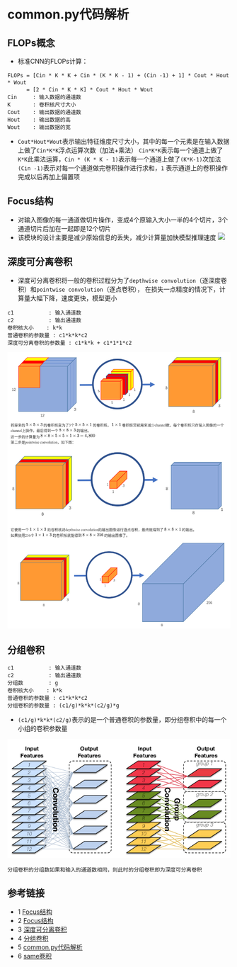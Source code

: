 # common.py代码解析
## FLOPs概念
* 标准CNN的FLOPs计算：
```text
FLOPs = [Cin * K * K + Cin * (K * K - 1) + (Cin -1) + 1] * Cout * Hout * Wout
      = [2 * Cin * K * K] * Cout * Hout * Wout
Cin     : 输入数据的通道数
K       : 卷积核尺寸大小
Cout    : 输出数据的通道数
Hout    : 输出数据的高
Wout    : 输出数据的宽        
```
* `Cout*Hout*Wout`表示输出特征维度尺寸大小，其中的每一个元素是在输入数据上做了`Cin*K*K`浮点运算次数（加法+乘法）
`Cin*K*K`表示每一个通道上做了`K*K`此乘法运算，`Cin * (K * K - 1)`表示每一个通道上做了`(K*K-1)`次加法
`(Cin -1)`表示对每一个通道做完卷积操作进行求和，`1` 表示通道上的卷积操作完成以后再加上偏置项

## Focus结构
* 对输入图像的每一通道做切片操作，变成4个原输入大小一半的4个切片，3个通道切片后加在一起即是12个切片
* 该模块的设计主要是减少原始信息的丢失，减少计算量加快模型推理速度
![](../docs/images/network/focus_slice_code.jpg)


## 深度可分离卷积
* 深度可分离卷积将一般的卷积过程分为了`depthwise convolution`（逐深度卷积）和`pointwise convolution`（逐点卷积），
  在损失一点精度的情况下，计算量大幅下降，速度更快，模型更小
```text
c1           : 输入通道数
c2           : 输出通道数
卷积核大小    : k*k
普通卷积的参数量 : c1*k*k*c2
深度可分离卷积的参数量 : c1*k*k + c1*1*1*c2
```
![](../docs/images/base_tutorial/depthwise_separable_convolution.png)
  
  
## 分组卷积
```text
c1           : 输入通道数
c2           : 输出通道数
分组数        : g
卷积核大小    : k*k
普通卷积的参数量 : c1*k*k*c2
分组卷积的参数量 : (c1/g)*k*k*(c2/g)*g
```
* `(c1/g)*k*k*(c2/g)`表示的是一个普通卷积的参数量，即分组卷积中的每一个小组的卷积参数量

![](../docs/images/base_tutorial/groupconv.png)
```text
分组卷积的分组数如果和输入的通道数相同，则此时的分组卷积即为深度可分离卷积
```
## 参考链接
* 1 [Focus结构](https://zhuanlan.zhihu.com/p/172121380)
* 2 [Focus结构](https://mp.weixin.qq.com/s/yO13BjSNG1cEDAxqR-SkHw)
* 3 [深度可分离卷积](https://www.cnblogs.com/sddai/p/14549475.html)
* 4 [分组卷积](https://blog.csdn.net/breeze_blows/article/details/98068025)
* 5 [common.py代码解析](https://blog.csdn.net/qq_38253797/article/details/119684388)
* 6 [same卷积](https://blog.csdn.net/u012370185/article/details/95238828)


